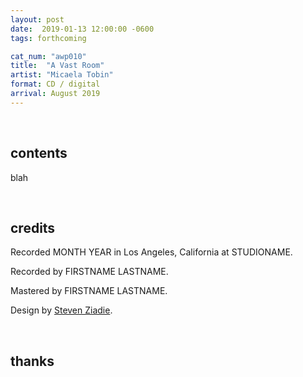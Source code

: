 ```yaml
---
layout: post
date:  2019-01-13 12:00:00 -0600
tags: forthcoming

cat_num: "awp010"
title:  "A Vast Room"
artist: "Micaela Tobin"
format: CD / digital
arrival: August 2019
---
```


<br/>

## contents

blah

<br/>

## credits

Recorded MONTH YEAR in Los Angeles, California at STUDIONAME.

Recorded by FIRSTNAME LASTNAME.

Mastered by FIRSTNAME LASTNAME.

Design by [Steven Ziadie](http://s-ziadie.com/).

<br/>

## thanks
